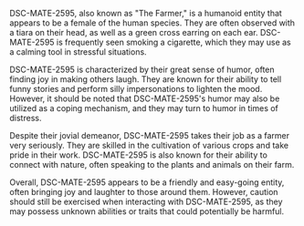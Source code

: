 DSC-MATE-2595, also known as "The Farmer," is a humanoid entity that appears to be a female of the human species. They are often observed with a tiara on their head, as well as a green cross earring on each ear. DSC-MATE-2595 is frequently seen smoking a cigarette, which they may use as a calming tool in stressful situations.

DSC-MATE-2595 is characterized by their great sense of humor, often finding joy in making others laugh. They are known for their ability to tell funny stories and perform silly impersonations to lighten the mood. However, it should be noted that DSC-MATE-2595's humor may also be utilized as a coping mechanism, and they may turn to humor in times of distress.

Despite their jovial demeanor, DSC-MATE-2595 takes their job as a farmer very seriously. They are skilled in the cultivation of various crops and take pride in their work. DSC-MATE-2595 is also known for their ability to connect with nature, often speaking to the plants and animals on their farm.

Overall, DSC-MATE-2595 appears to be a friendly and easy-going entity, often bringing joy and laughter to those around them. However, caution should still be exercised when interacting with DSC-MATE-2595, as they may possess unknown abilities or traits that could potentially be harmful.